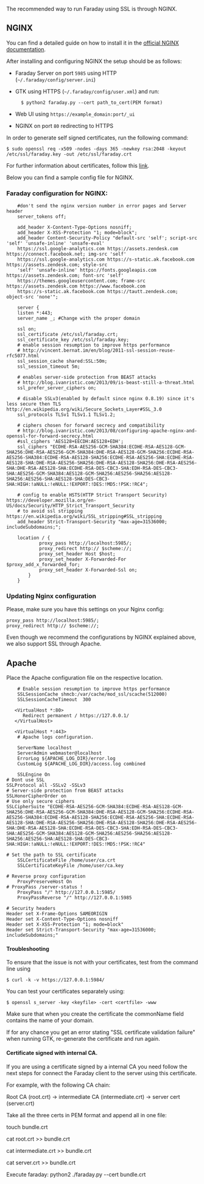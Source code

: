 The recommended way to run Faraday using SSL is through NGINX.
## NGINX
You can find a detailed guide on how to install it in the [official NGINX documentation](https://www.nginx.com/resources/wiki/start/topics/tutorials/install/).

After installing and configuring NGINX the setup should be as follows:

* Faraday Server on port `5985` using HTTP (`~/.faraday/config/server.ini`)
* GTK using HTTPS (`~/.faraday/config/user.xml`) and run:

        $ python2 faraday.py --cert path_to_cert(PEM format)

* Web UI using `https://example_domain:port/_ui`
* NGINX on port `80` redirecting to HTTPS

In order to generate self signed certificates, run the following command:  

    $ sudo openssl req -x509 -nodes -days 365 -newkey rsa:2048 -keyout /etc/ssl/faraday.key -out /etc/ssl/faraday.crt

For further information about certificates, follow this [link](https://www.digitalocean.com/community/tutorials/how-to-create-a-self-signed-ssl-certificate-for-apache-in-ubuntu-16-04).

Below you can find a sample config file for NGINX. 

### Faraday configuration for NGINX:

        #don't send the nginx version number in error pages and Server header
        server_tokens off;

        add_header X-Content-Type-Options nosniff;
        add_header X-XSS-Protection "1; mode=block";
        add_header Content-Security-Policy "default-src 'self'; script-src 'self' 'unsafe-inline' 'unsafe-eval'                                 
        https://ssl.google-analytics.com https://assets.zendesk.com https://connect.facebook.net; img-src 'self'         
        https://ssl.google-analytics.com https://s-static.ak.facebook.com https://assets.zendesk.com; style-src 
        'self' 'unsafe-inline' https://fonts.googleapis.com https://assets.zendesk.com; font-src 'self' 
        https://themes.googleusercontent.com; frame-src https://assets.zendesk.com https://www.facebook.com 
        https://s-static.ak.facebook.com https://tautt.zendesk.com; object-src 'none'";

        server {
        listen *:443;
        server_name _; #Change with the proper domain

        ssl on;
        ssl_certificate /etc/ssl/faraday.crt;
        ssl_certificate_key /etc/ssl/faraday.key;
        # enable session resumption to improve https performance
        # http://vincent.bernat.im/en/blog/2011-ssl-session-reuse-rfc5077.html
        ssl_session_cache shared:SSL:50m;
        ssl_session_timeout 5m;

        # enables server-side protection from BEAST attacks
        # http://blog.ivanristic.com/2013/09/is-beast-still-a-threat.html
        ssl_prefer_server_ciphers on;

        # disable SSLv3(enabled by default since nginx 0.8.19) since it's less secure then TLS http://en.wikipedia.org/wiki/Secure_Sockets_Layer#SSL_3.0
        ssl_protocols TLSv1 TLSv1.1 TLSv1.2;

        # ciphers chosen for forward secrecy and compatibility
        # http://blog.ivanristic.com/2013/08/configuring-apache-nginx-and-openssl-for-forward-secrecy.html
        #ssl_ciphers 'AES128+EECDH:AES128+EDH';
        ssl_ciphers "ECDHE-RSA-AES256-GCM-SHA384:ECDHE-RSA-AES128-GCM-SHA256:DHE-RSA-AES256-GCM-SHA384:DHE-RSA-AES128-GCM-SHA256:ECDHE-RSA-AES256-SHA384:ECDHE-RSA-AES128-SHA256:ECDHE-RSA-AES256-SHA:ECDHE-RSA-AES128-SHA:DHE-RSA-AES256-SHA256:DHE-RSA-AES128-SHA256:DHE-RSA-AES256-SHA:DHE-RSA-AES128-SHA:ECDHE-RSA-DES-CBC3-SHA:EDH-RSA-DES-CBC3-SHA:AES256-GCM-SHA384:AES128-GCM-SHA256:AES256-SHA256:AES128-SHA256:AES256-SHA:AES128-SHA:DES-CBC3-SHA:HIGH:!aNULL:!eNULL:!EXPORT:!DES:!MD5:!PSK:!RC4";

        # config to enable HSTS(HTTP Strict Transport Security) https://developer.mozilla.org/en-US/docs/Security/HTTP_Strict_Transport_Security
        # to avoid ssl stripping https://en.wikipedia.org/wiki/SSL_stripping#SSL_stripping
        add_header Strict-Transport-Security "max-age=31536000; includeSubdomains;";

        location / {
                proxy_pass http://localhost:5985/;
                proxy_redirect http:// $scheme://;
                proxy_set_header Host $host;
                proxy_set_header X-Forwarded-For $proxy_add_x_forwarded_for;
                proxy_set_header X-Forwarded-Ssl on;
	        }
        }

### Updating Nginx configuration

Please, make sure you have this settings on your Nginx config:
```
proxy_pass http://localhost:5985/;
proxy_redirect http:// $scheme://;
```

Even though we recommend the configurations by NGINX explained above, we also support SSL through Apache.

## Apache
Place the Apache configuration file on the respective location.


        # Enable session resumption to improve https performance
        SSLSessionCache shmcb:/var/cache/mod_ssl/scache(512000)
        SSLSessionCacheTimeout  300

       <VirtualHost *:80>
	      Redirect permanent / https://127.0.0.1/
       </VirtualHost>

       <VirtualHost *:443>
        # Apache logs configuration.

        ServerName localhost
        ServerAdmin webmaster@localhost
        ErrorLog ${APACHE_LOG_DIR}/error.log
        CustomLog ${APACHE_LOG_DIR}/access.log combined

        SSLEngine On
	# Dont use SSL
	SSLProtocol all -SSLv2 -SSLv3
	# Server-side protection from BEAST attacks
	SSLHonorCipherOrder on
	# Use only secure ciphers
	SSLCipherSuite "ECDHE-RSA-AES256-GCM-SHA384:ECDHE-RSA-AES128-GCM-SHA256:DHE-RSA-AES256-GCM-SHA384:DHE-RSA-AES128-GCM-SHA256:ECDHE-RSA-AES256-SHA384:ECDHE-RSA-AES128-SHA256:ECDHE-RSA-AES256-SHA:ECDHE-RSA-AES128-SHA:DHE-RSA-AES256-SHA256:DHE-RSA-AES128-SHA256:DHE-RSA-AES256-SHA:DHE-RSA-AES128-SHA:ECDHE-RSA-DES-CBC3-SHA:EDH-RSA-DES-CBC3-SHA:AES256-GCM-SHA384:AES128-GCM-SHA256:AES256-SHA256:AES128-SHA256:AES256-SHA:AES128-SHA:DES-CBC3-SHA:HIGH:!aNULL:!eNULL:!EXPORT:!DES:!MD5:!PSK:!RC4"

	# Set the path to SSL certificate
        SSLCertificateFile /home/user/ca.crt
        SSLCertificateKeyFile /home/user/ca.key

	# Reverse proxy configuration
        ProxyPreserveHost On
	# ProxyPass /server-status !
        ProxyPass "/" http://127.0.0.1:5985/
        ProxyPassReverse "/" http://127.0.0.1:5985

	# Security headers
	Header set X-Frame-Options SAMEORIGIN
	Header set X-Content-Type-Options nosniff
	Header set X-XSS-Protection "1; mode=block"
	Header set Strict-Transport-Security "max-age=31536000; includeSubdomains;"

</VirtualHost>


#### Troubleshooting

To ensure that the issue is not with your certificates, test from the command line using

    $ curl -k -v https://127.0.0.1:5984/

You can test your certificates separately using:

    $ openssl s_server -key <keyfile> -cert <certfile> -www


Make sure that when you create the certificate the commonName field contains the name of your domain.

If for any chance you get an error stating "SSL certificate validation failure" when running GTK, re-generate the certificate and run again.

#### Certificate signed with internal CA.

If you are using a certificate signed by a internal CA you need follow the next steps for connect the Faraday client to the server using this certificate.

For example, with the following CA chain:

Root CA (root.crt) -> intermediate CA (intermediate.crt) -> server cert (server.crt)

Take all the three certs in PEM format and append all in one file:

touch bundle.crt

cat root.crt >> bundle.crt

cat intermediate.crt >> bundle.crt

cat server.crt >> bundle.crt

Execute faraday:
python2 ./faraday.py --cert bundle.crt
